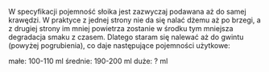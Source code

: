 W specyfikacji pojemność słoika jest zazwyczaj podawana aż do samej krawędzi.
W praktyce z jednej strony nie da się nalać dżemu aż po brzegi, a z drugiej
strony im mniej powietrza zostanie w środku tym mniejsza degradacja smaku z
czasem. Dlatego staram się nalewać aż do gwintu (powyżej pogrubienia), co daje
następujące pojemności użytkowe:

małe: 100-110 ml
średnie: 190-200 ml
duże: ? ml
